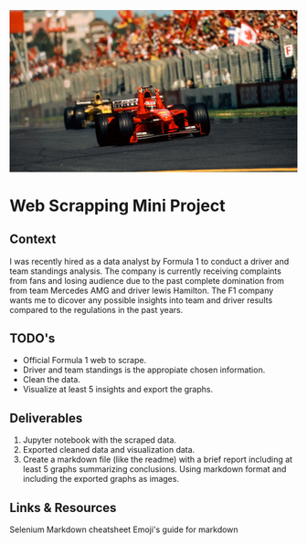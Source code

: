 
![](/image/formula_ferrari.jpg)


# Web Scrapping Mini Project


## Context
I was recently hired as a  data analyst by Formula 1 to conduct a driver and team standings analysis. The company is currently receiving complaints from fans and losing audience due to the past complete domination from from team Mercedes AMG and driver lewis Hamilton. The F1 company wants me to dicover any possible insights into team and driver results compared to the regulations in the past years. 


## TODO's
- Official Formula 1 web to scrape.
- Driver and team standings is the appropiate chosen information.
- Clean the data.
- Visualize at least 5 insights and export the graphs.


## Deliverables
1) Jupyter notebook with the scraped data.
2) Exported cleaned data and visualization data.
3) Create a markdown file (like the readme) with a brief report including at least 5 graphs summarizing conclusions. Using markdown format and including the exported graphs as images.


## Links & Resources
Selenium
Markdown cheatsheet
Emoji's guide for markdown